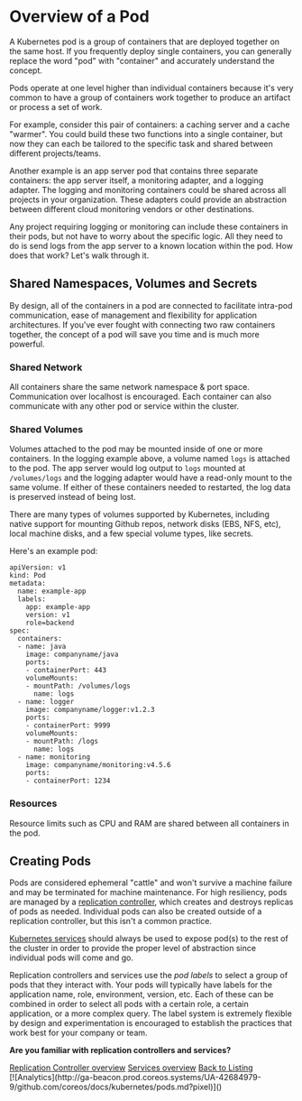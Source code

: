 # Overview of a Pod

A Kubernetes pod is a group of containers that are deployed together on the same host. If you frequently deploy single containers, you can generally replace the word "pod" with "container" and accurately understand the concept.

Pods operate at one level higher than individual containers because it's very common to have a group of containers work together to produce an artifact or process a set of work.

For example, consider this pair of containers: a caching server and a cache "warmer". You could build these two functions into a single container, but now they can each be tailored to the specific task and shared between different projects/teams.

Another example is an app server pod that contains three separate containers: the app server itself, a monitoring adapter, and a logging adapter. The logging and monitoring containers could be shared across all projects in your organization. These adapters could provide an abstraction between different cloud monitoring vendors or other destinations.

Any project requiring logging or monitoring can include these containers in their pods, but not have to worry about the specific logic. All they need to do is send logs from the app server to a known location within the pod. How does that work? Let's walk through it.

## Shared Namespaces, Volumes and Secrets

By design, all of the containers in a pod are connected to facilitate intra-pod communication, ease of management and flexibility for application architectures. If you've ever fought with connecting two raw containers together, the concept of a pod will save you time and is much more powerful.

### Shared Network

All containers share the same network namespace &amp; port space. Communication over localhost is encouraged. Each container can also communicate with any other pod or service within the cluster.

### Shared Volumes

Volumes attached to the pod may be mounted inside of one or more containers. In the logging example above, a volume named `logs` is attached to the pod. The app server would log output to `logs` mounted at `/volumes/logs` and the logging adapter would have a read-only mount to the same volume. If either of these containers needed to restarted, the log data is preserved instead of being lost.

There are many types of volumes supported by Kubernetes, including native support for mounting Github repos, network disks (EBS, NFS, etc), local machine disks, and a few special volume types, like secrets.

Here's an example pod:

```
apiVersion: v1
kind: Pod
metadata:
  name: example-app
  labels:
    app: example-app
    version: v1
    role=backend
spec:
  containers:
  - name: java
    image: companyname/java
    ports:
    - containerPort: 443
    volumeMounts:
    - mountPath: /volumes/logs
      name: logs
  - name: logger
    image: companyname/logger:v1.2.3
    ports:
    - containerPort: 9999
    volumeMounts:
    - mountPath: /logs
      name: logs
  - name: monitoring
    image: companyname/monitoring:v4.5.6
    ports:
    - containerPort: 1234
```

### Resources

Resource limits such as CPU and RAM are shared between all containers in the pod.

## Creating Pods

Pods are considered ephemeral "cattle" and won't survive a machine failure and may be terminated for machine maintenance. For high resiliency, pods are managed by a [replication controller][controller-overview], which creates and destroys replicas of pods as needed. Individual pods can also be created outside of a replication controller, but this isn't a common practice.

[Kubernetes services][service-overview] should always be used to expose pod(s) to the rest of the cluster in order to provide the proper level of abstraction since individual pods will come and go.

Replication controllers and services use the *pod labels* to select a group of pods that they interact with. Your pods will typically have labels for the application name, role, environment, version, etc. Each of these can be combined in order to select all pods with a certain role, a certain application, or a more complex query. The label system is extremely flexible by design and experimentation is encouraged to establish the practices that work best for your company or team.

<div class="co-m-docs-next-step">
  <p><strong>Are you familiar with replication controllers and services?</strong></p>
  <a href="replication-controller.md" class="btn btn-default">Replication Controller overview</a>
  <a href="services.md" class="btn btn-default">Services overview</a>
  <a href="index.html" class="btn btn-link">Back to Listing</a>
</div>

[controller-overview]: replication-controller.md
[service-overview]: services.md
<!-- BEGIN ANALYTICS --> [![Analytics](http://ga-beacon.prod.coreos.systems/UA-42684979-9/github.com/coreos/docs/kubernetes/pods.md?pixel)]() <!-- END ANALYTICS -->